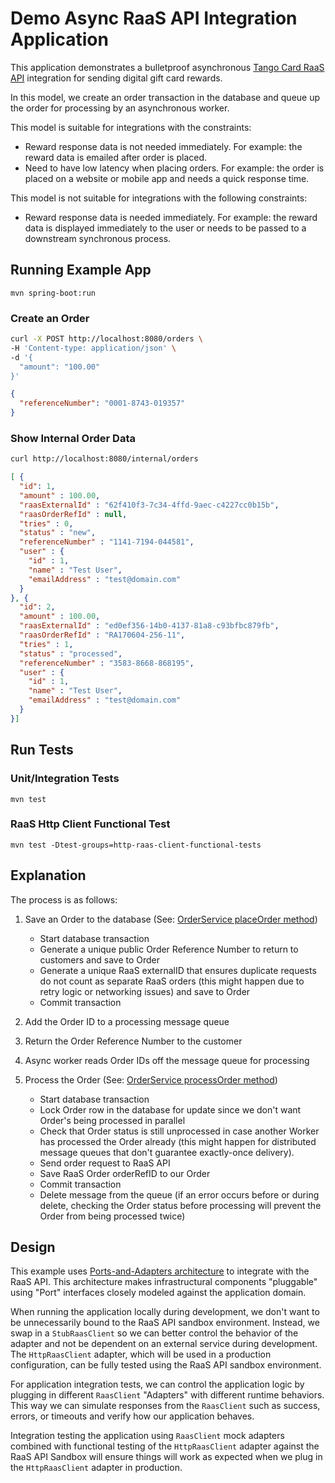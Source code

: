 # Demo Async RaaS API Integration Application

This application demonstrates a bulletproof asynchronous [Tango Card RaaS API](https://api.tangocard.com/raas/v2/) 
integration for sending digital gift card rewards.

In this model, we create an order transaction in the database and queue up the order for 
processing by an asynchronous worker. 

This model is suitable for integrations with the constraints:

- Reward response data is not needed immediately. For example: the reward data is emailed
  after order is placed.
- Need to have low latency when placing orders. For example: the order is placed on a website
  or mobile app and needs a quick response time. 
  
This model is not suitable for integrations with the following constraints:

- Reward response data is needed immediately. For example: the reward data is displayed
  immediately to the user or needs to be passed to a downstream synchronous process.
  

## Running Example App

```
mvn spring-boot:run
```

### Create an Order

```bash
curl -X POST http://localhost:8080/orders \
-H 'Content-type: application/json' \
-d '{
  "amount": "100.00"
}'
```

```json
{
  "referenceNumber": "0001-8743-019357"
}
```

### Show Internal Order Data

```bash
curl http://localhost:8080/internal/orders
```

```json
[ {
  "id": 1,
  "amount" : 100.00,
  "raasExternalId" : "62f410f3-7c34-4ffd-9aec-c4227cc0b15b",
  "raasOrderRefId" : null,
  "tries" : 0,
  "status" : "new",
  "referenceNumber" : "1141-7194-044581",
  "user" : {
    "id" : 1,
    "name" : "Test User",
    "emailAddress" : "test@domain.com"
  }
}, {
  "id": 2,
  "amount" : 100.00,
  "raasExternalId" : "ed0ef356-14b0-4137-81a8-c93bfbc879fb",
  "raasOrderRefId" : "RA170604-256-11",
  "tries" : 1,
  "status" : "processed",
  "referenceNumber" : "3583-8668-868195",
  "user" : {
    "id" : 1,
    "name" : "Test User",
    "emailAddress" : "test@domain.com"
  }
}]
```

## Run Tests

### Unit/Integration Tests

```
mvn test
```

### RaaS Http Client Functional Test

```
mvn test -Dtest-groups=http-raas-client-functional-tests
```
  
## Explanation

The process is as follows:

1. Save an Order to the database (See: [OrderService placeOrder method](https://github.com/bradyo/demo-async-raas-integration/blob/b96237fe25d9860cfef338718d632bf5ecc2fb55/src/main/java/demo/async_tangocard_integration/order/OrderService.java#L32))

    - Start database transaction
    - Generate a unique public Order Reference Number to return to customers and save to Order
    - Generate a unique RaaS externalID that ensures duplicate requests do not count as separate RaaS orders
      (this might happen due to retry logic or networking issues) and save to Order
    - Commit transaction
  
2. Add the Order ID to a processing message queue

3. Return the Order Reference Number to the customer

4. Async worker reads Order IDs off the message queue for processing

5. Process the Order (See: [OrderService processOrder method](https://github.com/bradyo/demo-async-raas-integration/blob/b96237fe25d9860cfef338718d632bf5ecc2fb55/src/main/java/demo/async_tangocard_integration/order/OrderService.java#L52))

    - Start database transaction
    - Lock Order row in the database for update since we don't want Order's being processed in parallel
    - Check that Order status is still unprocessed in case another Worker has processed the Order already
      (this might happen for distributed message queues that don't guarantee exactly-once delivery).
    - Send order request to RaaS API
    - Save RaaS Order orderRefID to our Order
    - Commit transaction
    - Delete message from the queue (if an error occurs before or during delete, checking the Order status
      before processing will prevent the Order from being processed twice)


## Design

This example uses [Ports-and-Adapters architecture](http://alistair.cockburn.us/Hexagonal+architecture) to
integrate with the RaaS API. This architecture makes infrastructural components "pluggable" using "Port" interfaces
closely modeled against the application domain. 

When running the application locally during development, we don't want to be unnecessarily bound to 
the RaaS API sandbox environment. Instead, we swap in a `StubRaasClient` so we can better control the
behavior of the adapter and not be dependent on an external service during development. The `HttpRaasClient` 
adapter, which will be used in a production configuration, can be fully tested using the RaaS API sandbox environment.

For application integration tests, we can control the application logic by plugging in different `RaasClient` 
"Adapters" with different runtime behaviors. This way we can simulate responses from the `RaasClient`
such as success, errors, or timeouts and verify how our application behaves.

Integration testing the application using `RaasClient` mock adapters combined with functional testing 
of the `HttpRaasClient` adapter against the RaaS API Sandbox will ensure things will work as expected 
when we plug in the `HttpRaasClient` adapter in production. 

